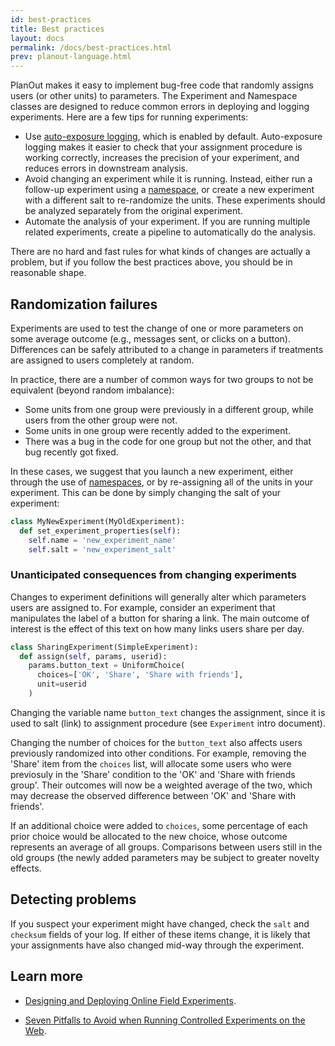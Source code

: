 ```yaml
---
id: best-practices
title: Best practices
layout: docs
permalink: /docs/best-practices.html
prev: planout-language.html
---
```


PlanOut makes it easy to implement bug-free code that randomly assigns users (or other units) to parameters. The Experiment and Namespace classes are designed to reduce common errors in deploying and logging experiments. Here are a few tips for running experiments:

* Use [auto-exposure logging](logging.html), which is enabled by default.  Auto-exposure logging makes it easier to check that your assignment procedure is working correctly, increases the precision of your experiment, and reduces errors in downstream analysis.
* Avoid changing an experiment while it is running. Instead, either run a follow-up experiment using a [namespace](namespaces.html), or create a new experiment with a different salt to re-randomize the units. These experiments should be analyzed separately from the original experiment.
* Automate the analysis of your experiment. If you are running multiple related experiments, create a pipeline to automatically do the analysis.


There are no hard and fast rules for what kinds of changes are actually a problem, but if you follow the best practices above, you should be in reasonable shape.


## Randomization failures
Experiments are used to test the change of one or more parameters on some average outcome (e.g., messages sent, or clicks on a button). Differences can be safely attributed to a change in parameters if treatments are assigned to users completely at random.

In practice, there are a number of common ways for two groups to not be equivalent (beyond random imbalance):
 - Some units from one group were previously in a different group, while users from the other group were not.
 - Some units in one group were recently added to the experiment.
 - There was a bug in the code for one group but not the other, and that bug recently got fixed.

In these cases, we suggest that you launch a new experiment, either through the use of [namespaces](namespaces.html), or by re-assigning all of the units in your experiment.  This can be done by simply changing the salt of your experiment:

```python
class MyNewExperiment(MyOldExperiment):
  def set_experiment_properties(self):
    self.name = 'new_experiment_name'
    self.salt = 'new_experiment_salt'
```


### Unanticipated consequences from changing experiments
Changes to experiment definitions will generally alter which parameters users are assigned to. For example, consider an experiment that manipulates the label of a button for sharing a link. The main outcome of interest is the effect of this text on how many links users share per day.


```python
class SharingExperiment(SimpleExperiment):
  def assign(self, params, userid):
    params.button_text = UniformChoice(
      choices=['OK', 'Share', 'Share with friends'],
      unit=userid
    )
```
Changing the variable name `button_text` changes the assignment, since it is used to salt (link) to assignment procedure (see `Experiment` intro document).

Changing the number of choices for the `button_text` also affects users previously randomized into other conditions.  For example, removing the 'Share' item from the `choices` list, will allocate some users who were previosuly in the 'Share' condition to the 'OK' and 'Share with friends group'. Their outcomes will now be a weighted average of the two, which may decrease the observed difference between 'OK' and 'Share with friends'.

If an additional choice were added to `choices`, some percentage of each prior choice would be allocated to the new choice, whose outcome represents an average of all groups. Comparisons between users still in the old groups (the newly added parameters may be subject to greater novelty effects.

## Detecting problems
If you suspect your experiment might have changed, check the `salt` and `checksum` fields of your log. If either of these items change, it is likely that your assignments have also changed mid-way through the experiment.

## Learn more
- [Designing and Deploying Online Field Experiments](https://www.facebook.com/download/255785951270811/planout.pdf).

- [Seven Pitfalls to Avoid when Running Controlled Experiments on the Web](http://www.exp-platform.com/Documents/2009-ExPpitfalls.pdf).
